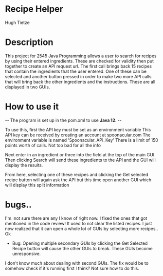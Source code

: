 # Recipe Helper
Hugh Tietze

# Description
This project for 2545 Java Programming allows a user to search
for recipes by using their entered ingredients. These are checked
for validity then put together to create an API request url.
The first call brings back 15 recipes that contain the ingredients
that the user entered. One of these can be selected and another button
pressed in order to make two more API calls that will bring back
the other ingredients and the instructions. These are all displayed
in two GUIs.

# How to use it
 -- The program is set up in the pom.xml to use **Java 12**. --

To use this, first the API key must be set as an environment variable
This API key can be received by creating an account at spoonacular.com
The environment variable is named 'Spoonacular_API_Key'
There is a limit of 150 points worth of calls. Not too bad for all the info

Next enter in an ingredient or three into the field at the top of the main GUI.
Then clicking Search will send these ingredients to the API and the GUI will
display the results.

From here, selecting one of these recipes and clicking the Get selected recipe button
will again ask the API but this time open another GUI which will display this split information

# bugs..
I'm. not sure there are any I know of right now. I fixed the ones that got mentioned in the
code review! It used to not clear the listed recipes.
I just now realized that it can open a whole lot of GUIs by selecting more recipes..
Ok

* Bug: Opening multiple secondary GUIs by clicking the Get Selected Recipe button
will cause the other GUIs to break. These GUIs become unresponsive. 

I don't know much about
dealing with second GUIs.
The fix would be to somehow check if it's running first I think? Not sure how to do this.
